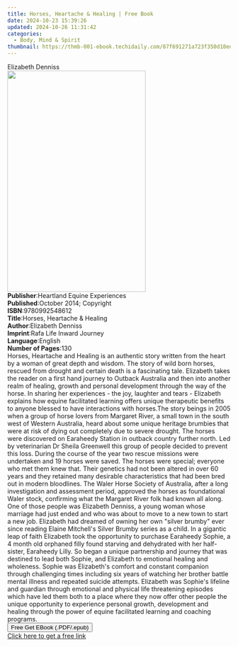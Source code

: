 ```yaml
---
title: Horses, Heartache & Healing | Free Book
date: 2024-10-23 15:39:26
updated: 2024-10-26 11:31:42
categories:
  - Body, Mind & Spirit
thumbnail: https://thmb-001-ebook.techidaily.com/87f691271a723f350d18ed31c69bceb78bb6660f9be972d28081c6aa5b51c7ab.jpg
---
```

<main id="book-container">
  <div class="flex flex-col">
    <div class="book-brief flex-1 py-6 px-4 sm:p-6 md:py-10 md:px-8">
      <!-- brief-->
      <div class="book-brief-main">Elizabeth Denniss</div>
    </div>
    <div
      class="book-meta-info flex-1 grid gap-4 col-start-1 col-end-3 row-start-1 sm:mb-6 sm:grid-cols-4 lg:gap-6 lg:col-start-2 lg:row-end-6 lg:row-span-6 lg:mb-0"
    >
      <div
        class="book-meta-info-left place-content-center mt-4 p-4 text-sm leading-6 col-start-2 col-span-2 dark:text-slate-400"
      >
        <img
          class="w-full h-500 object-cover rounded-lg sm:h-255 sm:col-span-2 lg:col-span-full"
          src="https://img-001-ebook.techidaily.com/472784934ad9eb78ef90c97c64a48d4ce511d744d2c657e2dce0791074f4c0b3.jpg"
          alt=""
          width="312"
          height="500"
        />
      </div>
      <div
        class="book-meta-info-right mt-2 col-start-1 row-start-2 col-span-3 self-center"
      >
        <!-- meta data  -->
        <div class="flex flex-col px-4 md:px-8">
          <div class="flex-1">
            <strong>Publisher</strong>:<span class="px-2"
              >Heartland Equine Experiences</span
            >
          </div>
          <div class="flex-1">
            <strong>Published</strong>:<span class="px-2"
              >October 2014; Copyright</span
            >
          </div>
          <div class="flex-1">
            <strong>ISBN</strong>:<span class="px-2">9780992548612</span>
          </div>
          <div class="flex-1">
            <strong>Title</strong>:<span class="px-2"
              >Horses, Heartache &amp; Healing</span
            >
          </div>
          <div class="flex-1">
            <strong>Author</strong>:<span class="px-2">Elizabeth Denniss</span>
          </div>
          <div class="flex-1">
            <strong>Imprint</strong>:<span class="px-2"
              >Rafa Life Inward Journey</span
            >
          </div>
          <div class="flex-1">
            <strong>Language</strong>:<span class="px-2">English</span>
          </div>
          <div class="flex-1">
            <strong>Number of Pages</strong>:<span class="px-2">130</span>
          </div>
        </div>
      </div>
    </div>
    <div class="book-description flex-1 py-6 px-4 sm:p-6 md:py-10 md:px-8">
      <div class="book-description-main">
        <div accordion-content="" id="description">
          Horses, Heartache and Healing is an authentic story written from the
          heart by a woman of great depth and wisdom. The story of wild born
          horses, rescued from drought and certain death is a fascinating tale.
          Elizabeth takes the reader on a first hand journey to Outback
          Australia and then into another realm of healing, growth and personal
          development through the way of the horse. In sharing her experiences -
          the joy, laughter and tears - Elizabeth explains how equine
          facilitated learning offers unique therapeutic benefits to anyone
          blessed to have interactions with horses.The story beings in 2005 when
          a group of horse lovers from Margaret River, a small town in the south
          west of Western Australia, heard about some unique heritage brumbies
          that were at risk of dying out completely due to severe drought. The
          horses were discovered on Earaheedy Station in outback country further
          north. Led by veterinarian Dr Sheila Greenwell this group of people
          decided to prevent this loss. During the course of the year two rescue
          missions were undertaken and 19 horses were saved. The horses were
          special; everyone who met them knew that. Their genetics had not been
          altered in over 60 years and they retained many desirable
          characteristics that had been bred out in modern bloodlines. The Waler
          Horse Society of Australia, after a long investigation and assessment
          period, approved the horses as foundational Waler stock, confirming
          what the Margaret River folk had known all along. One of those people
          was Elizabeth Denniss, a young woman whose marriage had just ended and
          who was about to move to a new town to start a new job. Elizabeth had
          dreamed of owning her own "silver brumby" ever since reading Elaine
          Mitchell's Silver Brumby series as a child. In a gigantic leap of
          faith Elizabeth took the opportunity to purchase Earaheedy Sophie, a 4
          month old orphaned filly found starving and dehydrated with her
          half-sister, Earaheedy Lilly. So began a unique partnership and
          journey that was destined to lead both Sophie, and Elizabeth to
          emotional healing and wholeness. Sophie was Elizabeth's comfort and
          constant companion through challenging times including six years of
          watching her brother battle mental illness and repeated suicide
          attempts. Elizabeth was Sophie's lifeline and guardian through
          emotional and physical life threatening episodes which have led them
          both to a place where they now offer other people the unique
          opportunity to experience personal growth, development and healing
          through the power of equine facilitated learning and coaching
          programs.
        </div>
        <div class="accordion-fader"></div>
      </div>
    </div>
    <div class="book-excerpts flex-1 py-6 px-4 sm:p-6 md:py-10 md:px-8"></div>
    <div
      class="book-about-author flex-1 py-6 px-4 sm:p-6 md:py-10 md:px-8"
    ></div>
    <div class="book-free-get flex-1 py-6 px-4 sm:p-6 md:py-10 md:px-8">
      <button
        id="btn-free-get"
        class="bg-blue-500 hover:bg-blue-700 text-white font-bold py-2 px-4 rounded"
      >
        Free Get EBook (.PDF/.epub)
      </button>
      <div id="countdown-display" class="px-2 text-lg mt-2"></div>
      <a
        id="free-link"
        class="hidden bg-blue-500 hover:bg-blue-700 text-white font-bold py-2 px-4 rounded"
        href="https://www.ebooks.com/en-us/book/209838878/horses-heartache-healing/elizabeth-denniss/"
        target="_blank"
        >Click here to get a free link</a
      >
    </div>
    <script>
      let countdownTime = 0;
      let countdownInterval = null;
      document
        .getElementById('btn-free-get')
        .addEventListener('click', startCountdown);
      function startCountdown() {
        countdownTime = new Date().getTime() + 60000 * 3;
        countdownInterval = setInterval(updateCountdown, 1000);
        document.getElementById('btn-free-get').disabled = true;
        document
          .getElementById('btn-free-get')
          .classList.add('bg-gray-500', 'cursor-not-allowed');
      }
      function updateCountdown() {
        let currentTime = new Date().getTime();
        let timeLeft = countdownTime - currentTime;
        let secondsLeft = Math.floor(timeLeft / 1000);
        document.getElementById('countdown-display').innerHTML =
          `Remaining time: ${secondsLeft} seconds.`;
        if (secondsLeft <= 0) {
          clearInterval(countdownInterval);
          document.getElementById('btn-free-get').classList.add('hidden');
          document.getElementById('free-link').classList.remove('hidden');
          document.getElementById('countdown-display').innerHTML = '';
        }
      }
    </script>
  </div>
</main>
